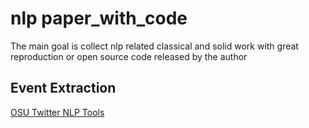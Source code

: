 # nlp paper_with_code
The main goal is collect nlp related classical and solid work with great reproduction or open source code released by the author

## Event Extraction
[OSU Twitter NLP Tools](https://github.com/aritter/twitter_nlp)